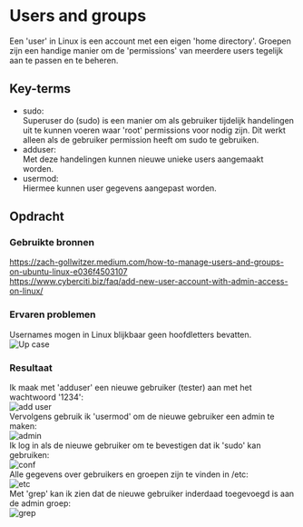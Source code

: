 # Users and groups
Een 'user' in Linux is een account met een eigen 'home directory'. Groepen zijn een handige manier om de 'permissions' van meerdere users tegelijk aan te passen en te beheren.

## Key-terms
- sudo:  
Superuser do (sudo) is een manier om als gebruiker tijdelijk handelingen uit te kunnen voeren waar 'root' permissions voor nodig zijn. Dit werkt alleen als de gebruiker permission heeft om sudo te gebruiken.
- adduser:  
Met deze handelingen kunnen nieuwe unieke users aangemaakt worden.
- usermod:  
Hiermee kunnen user gegevens aangepast worden.
## Opdracht
### Gebruikte bronnen
https://zach-gollwitzer.medium.com/how-to-manage-users-and-groups-on-ubuntu-linux-e036f4503107  
https://www.cyberciti.biz/faq/add-new-user-account-with-admin-access-on-linux/

### Ervaren problemen
Usernames mogen in Linux blijkbaar geen hoofdletters bevatten.  
![Up case](https://github.com/techgrounds/techgrounds-Mynamewastakenwastaken/blob/main/00_includes/Linux_pics/4/tester_error.png?raw=true)  

### Resultaat
Ik maak met 'adduser' een nieuwe gebruiker (tester) aan met het wachtwoord '1234':  
![add user](https://github.com/techgrounds/techgrounds-Mynamewastakenwastaken/blob/main/00_includes/Linux_pics/4/add_tester.png?raw=true)  
Vervolgens gebruik ik 'usermod' om de nieuwe gebruiker een admin te maken:  
![admin](https://github.com/techgrounds/techgrounds-Mynamewastakenwastaken/blob/main/00_includes/Linux_pics/4/tester_admin.png?raw=true)  
Ik log in als de nieuwe gebruiker om te bevestigen dat ik 'sudo' kan gebruiken:  
![conf](https://github.com/techgrounds/techgrounds-Mynamewastakenwastaken/blob/main/00_includes/Linux_pics/4/tester_admin_conf.png?raw=true)  
Alle gegevens over gebruikers en groepen zijn te vinden in /etc:  
![etc](https://github.com/techgrounds/techgrounds-Mynamewastakenwastaken/blob/main/00_includes/Linux_pics/4/etc.png?raw=true)  
Met 'grep' kan ik zien dat de nieuwe gebruiker inderdaad toegevoegd is aan de admin groep:  
![grep](https://github.com/techgrounds/techgrounds-Mynamewastakenwastaken/blob/main/00_includes/Linux_pics/4/grep_groups.png?raw=true)
